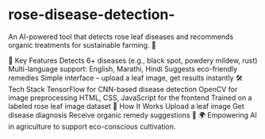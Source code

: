 # rose-disease-detection-
An AI-powered tool that detects rose leaf diseases and recommends organic treatments for sustainable farming. 🌱

🚀 Key Features
Detects 6+ diseases (e.g., black spot, powdery mildew, rust)
Multi-language support: English, Marathi, Hindi
Suggests eco-friendly remedies
Simple interface – upload a leaf image, get results instantly
🛠️ Tech Stack
TensorFlow for CNN-based disease detection
OpenCV for image preprocessing
HTML, CSS, JavaScript for the frontend
Trained on a labeled rose leaf image dataset
📌 How It Works
Upload a leaf image
Get disease diagnosis
Receive organic remedy suggestions 🍃
🌍 Empowering AI in agriculture to support eco-conscious cultivation.
